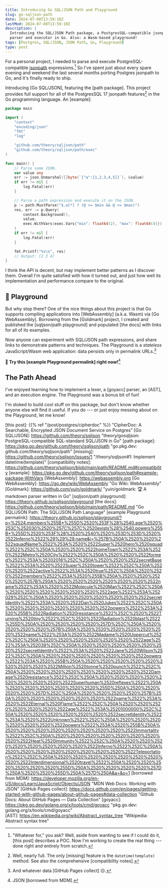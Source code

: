 ```yaml
---
title: Introducing Go SQL/JSON Path and Playground
slug: go-sqljson-path
date: 2024-07-08T13:59:10Z
lastMod: 2024-07-08T13:59:10Z
description: |
  Introducing the SQL/JSON Path package, a PostgresSQL-compatible jsonpath
  parser and executor in Go. Also: a Wasm-based playground!
tags: [Postgres, SQL/JSON, JSON Path, Go, Playground]
type: post
---
```


For a personal project, I needed to parse and execute PostgreSQL-compatible
[jsonpath] expressions.[^why] So I've spent just about every spare evening and
weekend the last several months porting Postgres jsonpath to Go, and it's
finally ready to ship.

Introducing [Go SQL/JSON], featuring the [path package]. This project provides
full support for all of the PostgresSQL 17 jsonpath features[^nearly] in the
Go programming language. An [example]:

``` go
package main

import (
	"context"
	"encoding/json"
	"fmt"
	"log"

	"github.com/theory/sqljson/path"
	"github.com/theory/sqljson/path/exec"
)

func main() {
	// Parse some JSON.
	var value any
	err := json.Unmarshal([]byte(`{"a":[1,2,3,4,5]}`), &value)
	if err != nil {
		log.Fatal(err)
	}

	// Parse a path expression and execute it on the JSON.
	p := path.MustParse("$.a[*] ? (@ >= $min && @ <= $max)")
	res, err := p.Query(
		context.Background(),
		value,
		exec.WithVars(exec.Vars{"min": float64(2), "max": float64(4)}),
	)
	if err != nil {
		log.Fatal(err)
	}

	fmt.Printf("%v\n", res)
    // Output: [2 3 4]
}
```

I think the API is decent, but may implement better patterns as I discover
them. Overall I'm quite satisfied with how it turned out, and just how well
its implementation and performance compare to the original.

🛝 Playground
-------------

But why stop there? One of the nice things about this project is that Go
supports compiling applications into [WebAssembly] (a.k.a. Wasm) via [Go
WebAssembly]. Borrowing from the [Goldmark] project, I created and published
the [sqljson/path playground] and populated [the docs] with links for all of
its examples.

Now anyone can experiment with SQL/JSON path expressions, and share links to
demonstrate patterns and techniques. The Playground is a *stateless*
JavaScript/Wasm web application: data persists only in permalink
URLs.[^github]

**🛝 Try this [example Playground permalink] right now!**[^mdm]

The Path Ahead
--------------

I've enjoyed learning how to implement a lexer, a [goyacc] parser, an [AST],
and an execution engine. The Playground was a bonus bit of fun!

I'm stoked to build cool stuff on this package, but don't know whether anyone
else will find it useful. If you do --- or just enjoy messing about on the
Playground, let me know!

  [^why]: "Whatever for," you ask? Well, aside from wanting to see if I could
    do it, [this post] describes a POC. Now I'm working to create the real
    thing --- done right and entirely from scratch.
  [^nearly]: Well, nearly full. The only [missing] feature is the
    `datetime(template)` method. See also the comprehensive [compatibility
    notes].
  [^github]: And whatever data [GitHub Pages collect] 😔.
  [^mdm]: JSON [borrowed from MDM].

  [jsonpath]: https://www.postgresql.org/docs/16/datatype-json.html#DATATYPE-JSONPATH
    "PostgreSQL Docs: jsonpath Type"
  [this post]: {{% ref "/post/postgres/cipherdoc" %}}
    "CipherDoc: A Searchable, Encrypted JSON Document Service on Postgres"
  [Go SQL/JSON]: https://github.com/theory/sqljson
    "theory/gosqljson: PostgreSQL-compatible SQL-standard SQL/JSON in Go"
  [path package]: https://pkg.go.dev/github.com/theory/sqljson/path
    "go.pkg.dev: github.com/theory/sqljson/path"
  [missing]: https://github.com/theory/sqljson/issues/1
    "/theory/sqljson#1: Implement datetime(template)"
  [compatibility notes]: https://github.com/theory/sqljson/blob/main/path/README.md#compatibility
  [example]: https://pkg.go.dev/github.com/theory/sqljson/path#example-package-WithVars
  [WebAssembly]: https://webassembly.org
  [Go WebAssembly]: https://go.dev/wiki/WebAssembly "Go Wiki: WebAssembly"
  [Goldmark]: https://github.com/yuin/goldmark/ 
    "yuin/goldmark: 🏆 A markdown parser written in Go"
  [sqljson/path playground]: https://theory.github.io/sqljson/playground
  [the docs]: https://github.com/theory/sqljson/blob/main/path/README.md
    "Go SQL/JSON Path: The SQL/JSON Path Language"
  [example Playground permalink]: https://theory.github.io/sqljson/playground/?p=%2524.members%255B*%255D%2520%253F%28%2540.age%2520%253C%252030%2520%257C%257C%2520exists%28%2540.powers%255B*%255D%2520%253F%28%2520%2540%2520%253D%253D%2520%2522Inferno%2522%29%29%29.name&j=%257B%250A%2520%2520%2522squadName%2522%253A%2520%2522Super%2520hero%2520squad%2522%252C%250A%2520%2520%2522homeTown%2522%253A%2520%2522Metro%2520City%2522%252C%250A%2520%2520%2522formed%2522%253A%25202016%252C%250A%2520%2520%2522secretBase%2522%253A%2520%2522Super%2520tower%2522%252C%250A%2520%2520%2522active%2522%253A%2520true%252C%250A%2520%2520%2522members%2522%253A%2520%255B%250A%2520%2520%2520%2520%257B%250A%2520%2520%2520%2520%2520%2520%2522name%2522%253A%2520%2522Molecule%2520Man%2522%252C%250A%2520%2520%2520%2520%2520%2520%2522age%2522%253A%252029%252C%250A%2520%2520%2520%2520%2520%2520%2522secretIdentity%2522%253A%2520%2522Dan%2520Jukes%2522%252C%250A%2520%2520%2520%2520%2520%2520%2522powers%2522%253A%2520%255B%2522Radiation%2520resistance%2522%252C%2520%2522Turning%2520tiny%2522%252C%2520%2522Radiation%2520blast%2522%255D%250A%2520%2520%2520%2520%257D%252C%250A%2520%2520%2520%2520%257B%250A%2520%2520%2520%2520%2520%2520%2522name%2522%253A%2520%2522Madame%2520Uppercut%2522%252C%250A%2520%2520%2520%2520%2520%2520%2522age%2522%253A%252039%252C%250A%2520%2520%2520%2520%2520%2520%2522secretIdentity%2522%253A%2520%2522Jane%2520Wilson%2522%252C%250A%2520%2520%2520%2520%2520%2520%2522powers%2522%253A%2520%255B%250A%2520%2520%2520%2520%2520%2520%2520%2520%2522Million%2520tonne%2520punch%2522%252C%250A%2520%2520%2520%2520%2520%2520%2520%2520%2522Damage%2520resistance%2522%252C%250A%2520%2520%2520%2520%2520%2520%2520%2520%2522Superhuman%2520reflexes%2522%250A%2520%2520%2520%2520%2520%2520%255D%250A%2520%2520%2520%2520%257D%252C%250A%2520%2520%2520%2520%257B%250A%2520%2520%2520%2520%2520%2520%2522name%2522%253A%2520%2522Eternal%2520Flame%2522%252C%250A%2520%2520%2520%2520%2520%2520%2522age%2522%253A%25201000000%252C%250A%2520%2520%2520%2520%2520%2520%2522secretIdentity%2522%253A%2520%2522Unknown%2522%252C%250A%2520%2520%2520%2520%2520%2520%2522powers%2522%253A%2520%255B%250A%2520%2520%2520%2520%2520%2520%2520%2520%2522Immortality%2522%252C%250A%2520%2520%2520%2520%2520%2520%2520%2520%2522Heat%2520Immunity%2522%252C%250A%2520%2520%2520%2520%2520%2520%2520%2520%2522Inferno%2522%252C%250A%2520%2520%2520%2520%2520%2520%2520%2520%2522Teleportation%2522%252C%250A%2520%2520%2520%2520%2520%2520%2520%2520%2522Interdimensional%2520travel%2522%250A%2520%2520%2520%2520%2520%2520%255D%250A%2520%2520%2520%2520%257D%250A%2520%2520%255D%250A%257D%250A&a=&o=1
  [borrowed from MDM]: https://developer.mozilla.org/en-US/docs/Learn/JavaScript/Objects/JSON
    "MDN Web Docs: Working with JSON"
  [GitHub Pages collect]: https://docs.github.com/en/pages/getting-started-with-github-pages/about-github-pages#data-collection
    "Github Docs: About GitHub Pages — Data Collection"
  [goyacc]: https://pkg.go.dev/golang.org/x/tools/cmd/goyacc
    "pkg.go.dev: golang.org/x/tools/cmd/goyacc"    
  [AST]: https://en.wikipedia.org/wiki/Abstract_syntax_tree
    "Wikipedia: Abstract syntax tree"
